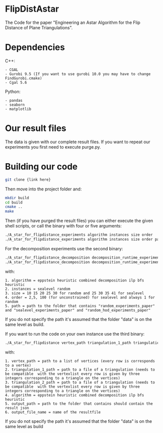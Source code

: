 # FlipDistAstar
The Code for the paper "Engineering an Astar Algorithm for the Flip Distance of Plane Triangulations".

# Dependencies
C++:

	- CGAL
	- Gurobi 9.5 (If you want to use gurobi 10.0 you may have to change FindGurobi.cmake)
 	- Cgal 5.6

Python:

 	- pandas
	- seaborn
 	- matplotlib



# Our result files
The data is given with our complete result files. If you want to repeat our experiments you first need to execute purge.py.



# Building our code 
```bash
git clone {link here}
```
Then move into the project folder and:
```bash
mkdir build
cd build
cmake ..
make 
```

Then (if you have purged the result files) you can either execute the given shell scripts, or call the binary with four or five arguments:
```bash
./A_star_for_flipdistance_experiments algorithm instances size order 
./A_star_for_flipdistance_experiments algorithm instances size order path
```
For the decomposition experiments use the second binary:
```bash
./A_star_for_flipdistance_decomposition decomposition_runtime_experiments
./A_star_for_flipdistance_decomposition decomposition_runtime_experiments path
```
with:

	1. algorithm = eppstein heuristic combined decomposition ilp bfs heuristic
	2. instances = sealevel random
	3. size = 10 15 20 25 30 for random and 25 30 35 41 for sealevel
	4. order = 2,5, 100 (for unconstrained) for sealevel and always 1 for random
	5. path = path to the folder that contains "random_experiments_paper" and "sealevel_experiments_paper" and "random_hod_experiments_paper"

If you do not specify the path it's assumed that the folder "data" is on the same level as build.





If you want to run the code on your own instance use the third binary:
```bash
./A_star_for_flipdistance vertex_path triangulation_1_path triangulation_2_path algorithm output_path output_file_name
```
with:

	1. vertex_path = path to a list of vertices (every row is corresponds to a vertex) 
	2. triangulation_1_path = path to a file of a triangulation (needs to be compatible  with the vertexlist every row is given by three integers corresponding to a triangle on the vertices)
	3. triangulation_2_path = path to a file of a triangulation (needs to be compatible  with the vertexlist every row is given by three integers corresponding to a triangle on the vertices)
	4. algorithm = eppstein heuristic combined decomposition ilp bfs heuristic
	5. output_path = path to the folder that contains should contain the result json
 	6. output_file_name = name of the resultfile

If you do not specify the path it's assumed that the folder "data" is on the same level as build

